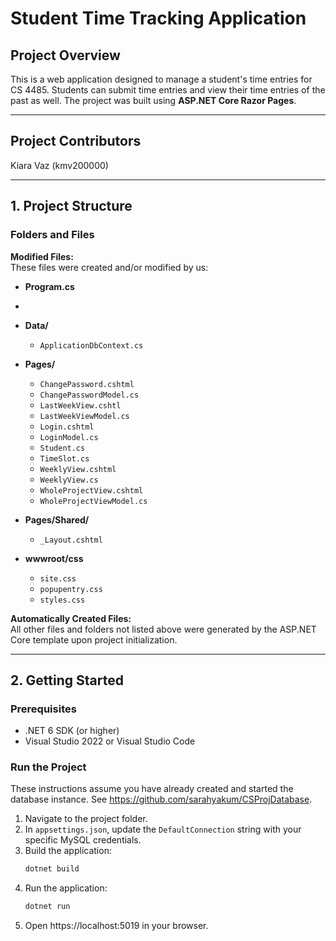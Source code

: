 # Student Time Tracking Application 
## Project Overview  
This is a web application designed to manage a student's time entries for CS 4485. Students can submit time entries and view their time entries of the past as well. 
The project was built using **ASP.NET Core Razor Pages**.

---
## Project Contributors  
Kiara Vaz (kmv200000) 

---
## 1. Project Structure

### Folders and Files

**Modified Files:**  
These files were created and/or modified by us:

- **Program.cs**
- 

- **Data/**
   - `ApplicationDbContext.cs`

- **Pages/**  
   - `ChangePassword.cshtml`
   - `ChangePasswordModel.cs`
   - `LastWeekView.cshtl`
   - `LastWeekViewModel.cs`
   - `Login.cshtml`
   - `LoginModel.cs`
   - `Student.cs`
   - `TimeSlot.cs`
   - `WeeklyView.cshtml`
   - `WeeklyView.cs`
   - `WholeProjectView.cshtml`
   - `WholeProjectViewModel.cs`


- **Pages/Shared/**  
   - `_Layout.cshtml`

- **wwwroot/css**
   - `site.css`
   - `popupentry.css`
   - `styles.css`

**Automatically Created Files:**  
All other files and folders not listed above were generated by the ASP.NET Core template upon project initialization.

---

## 2. Getting Started

### Prerequisites  
- .NET 6 SDK (or higher)  
- Visual Studio 2022 or Visual Studio Code  

### Run the Project  
These instructions assume you have already created and started the database instance. See https://github.com/sarahyakum/CSProjDatabase.

1. Navigate to the project folder.
2. In `appsettings.json`, update the `DefaultConnection` string with your specific MySQL credentials.
3. Build the application:
   ```bash
   dotnet build
4. Run the application:
    ```bash
   dotnet run

5. Open https://localhost:5019 in your browser.
